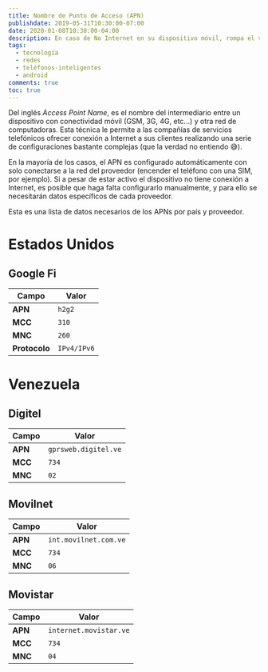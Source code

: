 ```yaml
---
title: Nombre de Punto de Acceso (APN)
publishdate: 2019-05-31T10:30:00-07:00
date: 2020-01-08T10:30:00-04:00
description: En caso de No Internet en su dispositivo móvil, rompa el vidrio.
tags:
  - tecnología
  - redes
  - teléfonos-inteligentes
  - android
comments: true
toc: true
---
```


Del inglés *Access Point Name*, es el nombre del intermediario entre un
dispositivo con conectividad móvil (GSM, 3G, 4G, etc...) y otra red de
computadoras. Esta técnica le permite a las compañías de servicios telefónicos
ofrecer conexión a Internet a sus clientes realizando una serie de
configuraciones bastante complejas (que la verdad no entiendo 😅).

En la mayoría de los casos, el APN es configurado automáticamente con solo
conectarse a la red del proveedor (encender el teléfono con una SIM, por
ejemplo). Si a pesar de estar activo el dispositivo no tiene conexión a
Internet, es posible que haga falta configurarlo manualmente, y para ello se
necesitarán datos específicos de cada proveedor.

Esta es una lista de datos necesarios de los APNs por país y proveedor.

# Estados Unidos

## Google Fi

| Campo | Valor |
| --- | --- |
| **APN** | `h2g2` |
| **MCC** | `310` |
| **MNC** | `260` |
| **Protocolo** | `IPv4/IPv6` |

# Venezuela

## Digitel


| Campo | Valor |
| --- | --- |
| **APN** | `gprsweb.digitel.ve` |
| **MCC** | `734` |
| **MNC** | `02` |

## Movilnet

| Campo | Valor |
| --- | --- |
| **APN** | `int.movilnet.com.ve`
| **MCC** | `734`
| **MNC** | `06`

## Movistar

| Campo | Valor |
| --- | --- |
| **APN** | `internet.movistar.ve`
| **MCC** | `734`
| **MNC** | `04`

